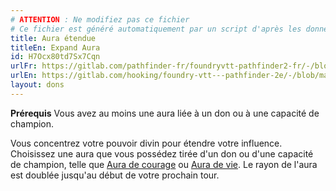 ```yaml
---
# ATTENTION : Ne modifiez pas ce fichier
# Ce fichier est généré automatiquement par un script d'après les données du module Foundry VTT officiel et de sa traduction
title: Aura étendue
titleEn: Expand Aura
id: H7Ocx80td7Sx7Cqn
urlFr: https://gitlab.com/pathfinder-fr/foundryvtt-pathfinder2-fr/-/blob/master/data/feats/H7Ocx80td7Sx7Cqn.htm
urlEn: https://gitlab.com/hooking/foundry-vtt---pathfinder-2e/-/blob/master/packs/data/feats.db/expand-aura.json
layout: dons
---
```

**Prérequis** Vous avez au moins une aura liée à un don ou à une capacité de champion.

Vous concentrez votre pouvoir divin pour étendre votre influence. Choisissez une aura que vous possédez tirée d'un don ou d'une capacité de champion, telle que [Aura de courage](aura-de-courage.md) ou [Aura de vie](aura-de-vie.md). Le rayon de l'aura est doublée jusqu'au début de votre prochain tour.
